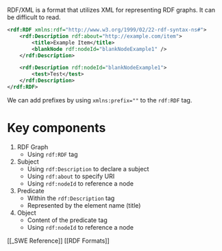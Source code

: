 RDF/XML is a format that utilizes XML for representing RDF graphs. It can be difficult to read.

```xml
<rdf:RDF xmlns:rdf="http://www.w3.org/1999/02/22-rdf-syntax-ns#">
	<rdf:Description rdf:about="http://example.com/item">
		<title>Example Item</title>
		<blankNode rdf:nodeId="blankNodeExample1" />
	</rdf:Description>

	<rdf:Description rdf:nodeId="blankNodeExample1">
		<test>Test</test>
	</rdf:Description>
</rdf:RDF>
```

We can add prefixes by using `xmlns:prefix=""` to the `rdf:RDF` tag.
# Key components
1. RDF Graph
	- Using `rdf:RDF` tag
2. Subject
	- Using `rdf:Description` to declare a subject
	- Using `rdf:about` to specify URI
	- Using `rdf:nodeId` to reference a node
1. Predicate
	- Within the `rdf:Description` tag
	- Represented by the element name (title)
2. Object
	- Content of the predicate tag
	- Using `rdf:nodeId` to reference a node


[[_SWE Reference]]
[[RDF Formats]]
